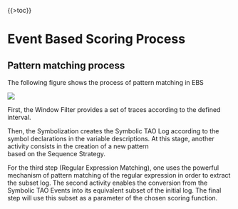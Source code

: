 <!--
parent:
    title: Event_Based_Scoring
author:
    - 'Jérôme Bogaerts'
created_at: '2011-03-10 11:45:34'
updated_at: '2013-03-13 13:11:44'
tags:
    - 'Event Based Scoring'
-->

{{\>toc}}

Event Based Scoring Process
===========================

Pattern matching process
------------------------

The following figure shows the process of pattern matching in EBS

![](http://forge.taotesting.com/attachments/download/372/RM_EBS_patternMatchingProcess.jpg)

First, the Window Filter provides a set of traces according to the defined interval.

Then, the Symbolization creates the Symbolic TAO Log according to the symbol declarations in the variable descriptions. At this stage, another activity consists in the creation of a new pattern<br/>
based on the Sequence Strategy.

For the third step (Regular Expression Matching), one uses the powerful mechanism of pattern matching of the regular expression in order to extract the subset log. The second activity enables the conversion from the Symbolic TAO Events into its equivalent subset of the initial log. The final step will use this subset as a parameter of the chosen scoring function.


